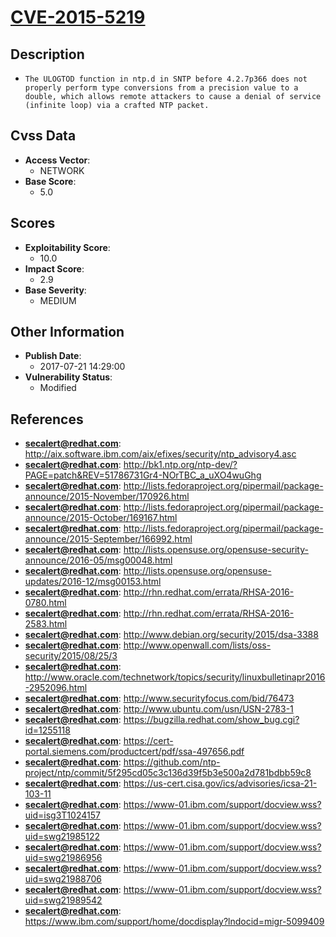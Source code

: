 
# [CVE-2015-5219](http://aix.software.ibm.com/aix/efixes/security/ntp_advisory4.asc)

## Description

- `The ULOGTOD function in ntp.d in SNTP before 4.2.7p366 does not properly perform type conversions from a precision value to a double, which allows remote attackers to cause a denial of service (infinite loop) via a crafted NTP packet.`

## Cvss Data

- **Access Vector**:
  - NETWORK
- **Base Score**:
  - 5.0

## Scores

- **Exploitability Score**:
  - 10.0
- **Impact Score**:
  - 2.9
- **Base Severity**:
  - MEDIUM

## Other Information

- **Publish Date**:
  - 2017-07-21 14:29:00
- **Vulnerability Status**:
  - Modified

## References

- **secalert@redhat.com**: http://aix.software.ibm.com/aix/efixes/security/ntp_advisory4.asc
- **secalert@redhat.com**: http://bk1.ntp.org/ntp-dev/?PAGE=patch&REV=51786731Gr4-NOrTBC_a_uXO4wuGhg
- **secalert@redhat.com**: http://lists.fedoraproject.org/pipermail/package-announce/2015-November/170926.html
- **secalert@redhat.com**: http://lists.fedoraproject.org/pipermail/package-announce/2015-October/169167.html
- **secalert@redhat.com**: http://lists.fedoraproject.org/pipermail/package-announce/2015-September/166992.html
- **secalert@redhat.com**: http://lists.opensuse.org/opensuse-security-announce/2016-05/msg00048.html
- **secalert@redhat.com**: http://lists.opensuse.org/opensuse-updates/2016-12/msg00153.html
- **secalert@redhat.com**: http://rhn.redhat.com/errata/RHSA-2016-0780.html
- **secalert@redhat.com**: http://rhn.redhat.com/errata/RHSA-2016-2583.html
- **secalert@redhat.com**: http://www.debian.org/security/2015/dsa-3388
- **secalert@redhat.com**: http://www.openwall.com/lists/oss-security/2015/08/25/3
- **secalert@redhat.com**: http://www.oracle.com/technetwork/topics/security/linuxbulletinapr2016-2952096.html
- **secalert@redhat.com**: http://www.securityfocus.com/bid/76473
- **secalert@redhat.com**: http://www.ubuntu.com/usn/USN-2783-1
- **secalert@redhat.com**: https://bugzilla.redhat.com/show_bug.cgi?id=1255118
- **secalert@redhat.com**: https://cert-portal.siemens.com/productcert/pdf/ssa-497656.pdf
- **secalert@redhat.com**: https://github.com/ntp-project/ntp/commit/5f295cd05c3c136d39f5b3e500a2d781bdbb59c8
- **secalert@redhat.com**: https://us-cert.cisa.gov/ics/advisories/icsa-21-103-11
- **secalert@redhat.com**: https://www-01.ibm.com/support/docview.wss?uid=isg3T1024157
- **secalert@redhat.com**: https://www-01.ibm.com/support/docview.wss?uid=swg21985122
- **secalert@redhat.com**: https://www-01.ibm.com/support/docview.wss?uid=swg21986956
- **secalert@redhat.com**: https://www-01.ibm.com/support/docview.wss?uid=swg21988706
- **secalert@redhat.com**: https://www-01.ibm.com/support/docview.wss?uid=swg21989542
- **secalert@redhat.com**: https://www.ibm.com/support/home/docdisplay?lndocid=migr-5099409

